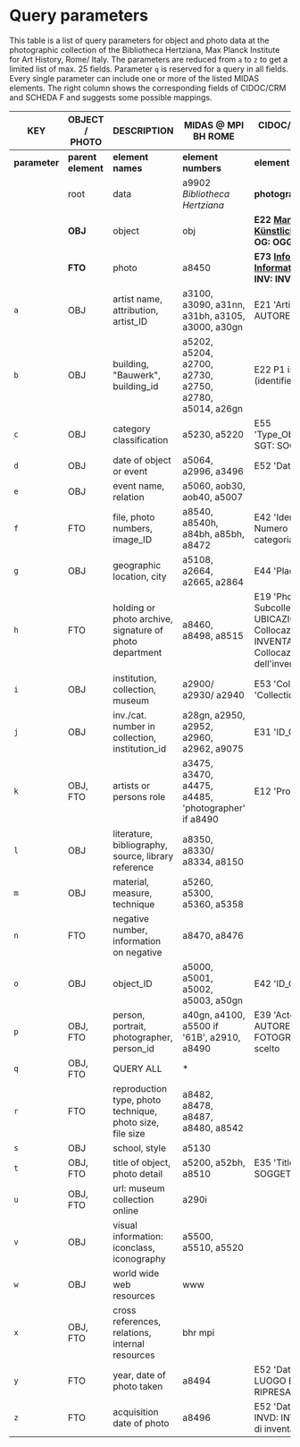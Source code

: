 # Query parameters

This table is a list of query parameters for object and photo data at the photographic collection of the Bibliotheca Hertziana, Max Planck Institute for Art History, Rome/ Italy. The parameters are reduced from `a` to `z` to get a limited list of max. 25 fields. Parameter `q` is reserved for a query in all fields. Every single parameter can include one or more of the listed MIDAS elements. The right column shows the corresponding fields of CIDOC/CRM and SCHEDA F and suggests some possible mappings.

|  KEY | OBJECT / PHOTO | DESCRIPTION | MIDAS @ MPI BH ROME| CIDOC/CRM; SCHEDA F ETC.
| ------------- | ------------- | -------- | -------- | -------- |
| __parameter__ | __parent element__ | __element names__ | __element numbers__ | __element references__ |
|  | root | data | a9902 _Bibliotheca Hertziana_ | __photographic collection__ |
|  | __OBJ__ | object | obj | __E22 [Man-Made Object](http://www.cidoc-crm.org/Entity/e22-man-made-object/version-6.2), [Künstlicher Gegenstand](http://cidoc-crm.gnm.de/wiki/E22_K%C3%BCnstlicher_Gegenstand); OG: OGGETTO__ |
|  | __FTO__ | photo | a8450 | __E73 [Information Object](http://www.cidoc-crm.org/Entity/E73-Information-Object/Version-6.2), [Informationsgegenstand](http://cidoc-crm.gnm.de/wiki/E73_Informationsgegenstand); INV: INVENTARIO__ |
|`a`|OBJ|artist name, attribution, artist_ID|a3100, a3090, a31nn, a31bh, a3105, a3000, a30gn|E21 'Artist'; AUTN: AUTORE - Nome scelto|
|`b`|OBJ|building, "Bauwerk", building_id|a5202, a5204, a2700, a2730, a2750, a2780, a5014, a26gn|E22 P1 is identified by (identifies)|
|`c`|OBJ|category classification|a5230, a5220|E55 'Type_Object/Type_Class'; SGT: SOGGETTO|
|`d`|OBJ|date of object or event|a5064, a2996, a3496|E52 'Date_Object'|
|`e`|OBJ|event name, relation|a5060, aob30, aob40, a5007||
|`f`|FTO|file, photo numbers, image_ID|a8540, a8540h, a84bh, a85bh, a8472|E42 'Identifier'; INVT: Numero di inventario di categoria|
|`g`|OBJ|geographic location, city|a5108, a2664, a2665, a2864|E44 'Place Appellation'|
|`h`|FTO|holding or photo archive, signature of photo department|a8460, a8498, a8515|E19 'Photo Subcollection'; UBFC: UBICAZIONE FOTO - Collocazione, INVC: INVENTARIO - Collocazione dell'inventario|
|`i`|OBJ|institution, collection, museum|a2900/ a2930/ a2940|E53 'Collection', E78 'Collection Name'|
|`j`|OBJ|inv./cat. number in collection, institution_id|a28gn, a2950, a2952, a2960, a2962, a9075|E31 'ID_Catalogue'|
|`k`|OBJ, FTO|artists or persons role|a3475, a3470, a4475, a4485, 'photographer' if a8490|E12 'Production'|
|`l`|OBJ|literature, bibliography, source, library reference|a8350, a8330/ a8334, a8150||
|`m`|OBJ|material, measure, technique|a5260, a5300, a5360, a5358||
|`n`|FTO|negative number, information on negative|a8470, a8476||
|`o`|OBJ|object_ID|a5000, a5001, a5002, a5003, a50gn|E42 'ID_OBJ'|
|`p`|OBJ, FTO|person, portrait, photographer, person_id|a40gn, a4100, a5500 if '61B', a2910, a8490 |E39 'Actor/Owner'; AUFN: AUTORE DELLA FOTOGRAFIA - Nome scelto|
|`q`|OBJ, FTO|QUERY ALL|\*||
|`r`|FTO|reproduction type, photo technique, photo size, file size|a8482, a8478, a8487, a8480, a8542||
|`s`|OBJ|school, style|a5130||
|`t`|OBJ, FTO|title of object, photo detail|a5200, a52bh, a8510|E35 'Title'; SGL: SOGGETTO TITOLO|
|`u`|OBJ, FTO|url: museum collection online|a290i||
|`v`|OBJ|visual information: iconclass, iconography|a5500, a5510, a5520||
|`w`|OBJ|world wide web resources|www||
|`x`|OBJ, FTO|cross references, relations, internal resources|bhr mpi||
|`y`|FTO|year, date of photo taken|a8494|E52 'Date_Photo'; LRD: LUOGO E DATA DELLA RIPRESA - Data"|
|`z`|FTO|acquisition date of photo|a8496|E52 'Date of Acquisition'; INVD: INVENTARIO - Data di inventariazione|
